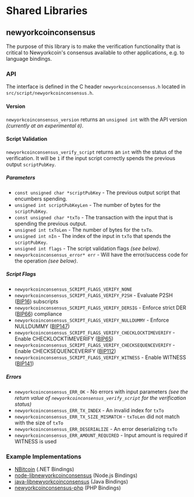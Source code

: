 Shared Libraries
================

## newyorkcoinconsensus

The purpose of this library is to make the verification functionality that is critical to Newyorkcoin's consensus available to other applications, e.g. to language bindings.

### API

The interface is defined in the C header `newyorkcoinconsensus.h` located in  `src/script/newyorkcoinconsensus.h`.

#### Version

`newyorkcoinconsensus_version` returns an `unsigned int` with the API version *(currently at an experimental `0`)*.

#### Script Validation

`newyorkcoinconsensus_verify_script` returns an `int` with the status of the verification. It will be `1` if the input script correctly spends the previous output `scriptPubKey`.

##### Parameters
- `const unsigned char *scriptPubKey` - The previous output script that encumbers spending.
- `unsigned int scriptPubKeyLen` - The number of bytes for the `scriptPubKey`.
- `const unsigned char *txTo` - The transaction with the input that is spending the previous output.
- `unsigned int txToLen` - The number of bytes for the `txTo`.
- `unsigned int nIn` - The index of the input in `txTo` that spends the `scriptPubKey`.
- `unsigned int flags` - The script validation flags *(see below)*.
- `newyorkcoinconsensus_error* err` - Will have the error/success code for the operation *(see below)*.

##### Script Flags
- `newyorkcoinconsensus_SCRIPT_FLAGS_VERIFY_NONE`
- `newyorkcoinconsensus_SCRIPT_FLAGS_VERIFY_P2SH` - Evaluate P2SH ([BIP16](https://github.com/bitcoin/bips/blob/master/bip-0016.mediawiki)) subscripts
- `newyorkcoinconsensus_SCRIPT_FLAGS_VERIFY_DERSIG` - Enforce strict DER ([BIP66](https://github.com/bitcoin/bips/blob/master/bip-0066.mediawiki)) compliance
- `newyorkcoinconsensus_SCRIPT_FLAGS_VERIFY_NULLDUMMY` - Enforce NULLDUMMY ([BIP147](https://github.com/bitcoin/bips/blob/master/bip-0147.mediawiki))
- `newyorkcoinconsensus_SCRIPT_FLAGS_VERIFY_CHECKLOCKTIMEVERIFY` - Enable CHECKLOCKTIMEVERIFY ([BIP65](https://github.com/bitcoin/bips/blob/master/bip-0065.mediawiki))
- `newyorkcoinconsensus_SCRIPT_FLAGS_VERIFY_CHECKSEQUENCEVERIFY` - Enable CHECKSEQUENCEVERIFY ([BIP112](https://github.com/bitcoin/bips/blob/master/bip-0112.mediawiki))
- `newyorkcoinconsensus_SCRIPT_FLAGS_VERIFY_WITNESS` - Enable WITNESS ([BIP141](https://github.com/bitcoin/bips/blob/master/bip-0141.mediawiki))

##### Errors
- `newyorkcoinconsensus_ERR_OK` - No errors with input parameters *(see the return value of `newyorkcoinconsensus_verify_script` for the verification status)*
- `newyorkcoinconsensus_ERR_TX_INDEX` - An invalid index for `txTo`
- `newyorkcoinconsensus_ERR_TX_SIZE_MISMATCH` - `txToLen` did not match with the size of `txTo`
- `newyorkcoinconsensus_ERR_DESERIALIZE` - An error deserializing `txTo`
- `newyorkcoinconsensus_ERR_AMOUNT_REQUIRED` - Input amount is required if WITNESS is used

### Example Implementations
- [NBitcoin](https://github.com/NicolasDorier/NBitcoin/blob/master/NBitcoin/Script.cs#L814) (.NET Bindings)
- [node-libnewyorkcoinconsensus](https://github.com/bitpay/node-libnewyorkcoinconsensus) (Node.js Bindings)
- [java-libnewyorkcoinconsensus](https://github.com/dexX7/java-libnewyorkcoinconsensus) (Java Bindings)
- [newyorkcoinconsensus-php](https://github.com/Bit-Wasp/newyorkcoinconsensus-php) (PHP Bindings)
